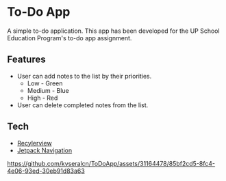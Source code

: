 # To-Do App

A simple to-do application. This app has been developed for the UP School Education Program's to-do app assignment.

## Features

- User can add notes to the list by their priorities. 
  - Low - Green
  - Medium - Blue 
  - High - Red
- User can delete completed notes from the list.

## Tech

- [Recylerview](https://developer.android.com/develop/ui/views/layout/recyclerview)
- [Jetpack Navigation](https://developer.android.com/guide/navigation/get-started)

https://github.com/kvseralcn/ToDoApp/assets/31164478/85bf2cd5-8fc4-4e06-93ed-30eb91d83a63

